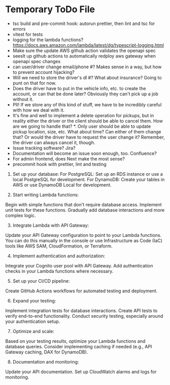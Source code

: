 # Temporary ToDo File

* tsc build and pre-commit hook: autorun prettier, then lint and tsc for errors
* vitest for tests
* logging for the lambda functions? https://docs.aws.amazon.com/lambda/latest/dg/typescript-logging.html
* Make sure the update AWS github action validates the openapi spec
* seeslt up github actions to automatically redploy aws gateway when openapi spec changes
* can user/driver change email/phone #? Makes sense in a way, but how to prevent account hijacking?
* Will we need to store the driver's dl #? What about insurance? Going to punt on that for now.
* Does the driver have to put in the vehicle info, etc. to create the account, or can that be done later? Obviously they can't pick up a job without it.
* PII! If we store any of this kind of stuff, we have to be incredibly careful with how we deal with it.
* It's fine and well to implement a delete operation for pickups, but in reality either the driver or the client should be able to cancel them. How are we going to handle that?
*. Only user should be able to update pickup location, size, etc. What about time? Can either of them change that? Or would the driver have to request the user change it? Remember, the driver can always cancel it, though.
* Issue tracking software? Jira? 
* Documentation will become an issue soon enough, too. Confluence?
* For admin frontend, does Next make the most sense?
* precommit hook with prettier, lint and testing

1. Set up your database:
For PostgreSQL: Set up an RDS instance or use a local PostgreSQL for development.
For DynamoDB: Create your tables in AWS or use DynamoDB Local for development.


2. Start writing Lambda functions:

Begin with simple functions that don't require database access.
Implement unit tests for these functions.
Gradually add database interactions and more complex logic.


3. Integrate Lambda with API Gateway:

Update your API Gateway configuration to point to your Lambda functions.
You can do this manually in the console or use Infrastructure as Code (IaC) tools like AWS SAM, CloudFormation, or Terraform.


4. Implement authentication and authorization:

Integrate your Cognito user pool with API Gateway.
Add authentication checks in your Lambda functions where necessary.


5. Set up your CI/CD pipeline:

Create GitHub Actions workflows for automated testing and deployment.


6. Expand your testing:

Implement integration tests for database interactions.
Create API tests to verify end-to-end functionality.
Conduct security testing, especially around your authentication setup.


7. Optimize and scale:

Based on your testing results, optimize your Lambda functions and database queries.
Consider implementing caching if needed (e.g., API Gateway caching, DAX for DynamoDB).


8. Documentation and monitoring:

Update your API documentation.
Set up CloudWatch alarms and logs for monitoring.